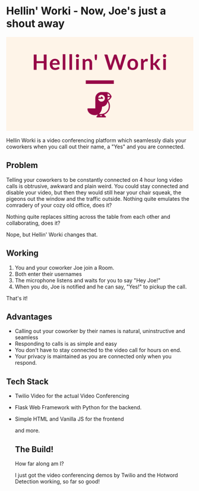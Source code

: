 # Hellin' Worki - Now, Joe's just a shout away

![Image Logo](logos/linkedin_banner_image_1.png)

Hellin Worki is a video conferencing platform which seamlessly dials your coworkers when you call out their name, a  "Yes" and you are connected. 

## Problem

Telling your coworkers to be constantly connected on 4 hour long video calls is obtrusive, awkward and plain weird. You could stay connected and disable your video, but then they would still hear your chair squeak, the pigeons out the window and the traffic outside. Nothing quite emulates the comradery of your cozy old office, does it?

Nothing quite replaces sitting across the table from each other and collaborating, does it? 

Nope, but Hellin' Worki changes that. 

## Working

1. You and your coworker Joe join a Room.
2. Both enter their usernames
3. The microphone listens and waits for you to say "Hey Joe!"
4. When you do, Joe is notified and he can say, "Yes!" to pickup the call.

That's it!

## Advantages

* Calling out your coworker by their names is natural, uninstructive and seamless
* Responding to calls is as simple and easy
* You don't have to stay connected to the video call for hours on end.
* Your privacy is maintained as you are connected only when you respond.

## Tech Stack

* Twilio Video for the actual Video Conferencing

* Flask Web Framework with Python for the backend.

* Simple HTML and Vanilla JS for the frontend

  and more. 

  

  ## The Build!

  How far along am I?

  I just got the video conferencing demos by Twilio and the Hotword Detection working, so far so good!

  